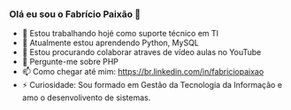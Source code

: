 ### Olá eu sou o Fabrício Paixão 👋

- 🔭 Estou trabalhando hojé como suporte técnico em TI 
- 🌱 Atualmente estou aprendendo Python, MySQL
- 👯 Estou procurando colaborar atraves de vídeo aulas no YouTube
- 💬 Pergunte-me sobre PHP
- 📫 Como chegar até mim: https://br.linkedin.com/in/fabriciopaixao
- ⚡ Curiosidade: Sou formado em Gestão da Tecnologia da Informação e amo o desenvolivento de sistemas.
